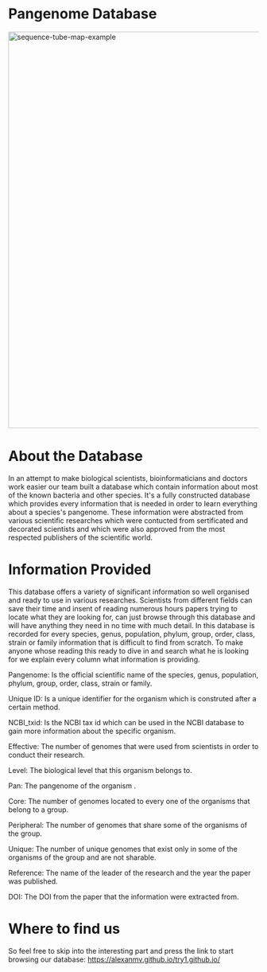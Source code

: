 # Pangenome Database
<img width="797" alt="sequence-tube-map-example" src="https://user-images.githubusercontent.com/56640707/235935440-9c6fe2ad-5974-48c7-9a3f-e84d18597ed2.png">

# About the Database

In an attempt to make biological scientists, bioinformaticians and doctors work easier our team built a database which contain information about most of the known bacteria and other species. It's a fully constructed database which provides every information that is needed in order to learn everything about a species's pangenome. These information were abstracted from various scientific researches which were contucted from sertificated and decorated scientists and which were also approved from the most respected publishers of the scientific world.

# Information Provided

This database offers a variety of significant information so well organised and ready to use in various researches. Scientists from different fields can save their time and insent of reading numerous hours papers trying to locate what they are looking for, can just browse through this database and will have anything they need in no time with much detail. In this database is recorded for every species, genus, population, phylum, group, order, class, strain or family information that is difficult to find from scratch. To make anyone whose reading this ready to dive in and search what he is looking for we explain every column what information is providing. 

Pangenome: Is the official scientific name of the species, genus, population, phylum, group, order, class, strain or family.

Unique ID: Is a unique identifier for the organism which is construted after a certain method.

NCBI_txid: Is the NCBI tax id which can be used in the NCBI database to gain more information about the specific organism.

Effective: The number of genomes that were used from scientists in order to conduct their research.

Level: The biological level that this organism belongs to.

Pan: The pangenome of the organism .

Core: The number of genomes located to every one of the organisms that belong to a group.

Peripheral: The number of genomes that share some of the organisms of the group.

Unique: The number of unique genomes that exist only in some of the organisms of the group and are not sharable.

Reference: The name of the leader of the research and the year the paper was published.

DOI: The DOI from the paper that the information were extracted from.

# Where to find us

So feel free to skip into the interesting part and press the link to start browsing our database: https://alexanmv.github.io/try1.github.io/
